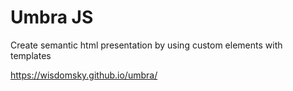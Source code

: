 # Umbra JS
Create semantic html presentation by using custom elements with templates

https://wisdomsky.github.io/umbra/
